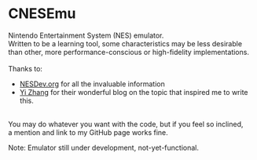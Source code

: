 # CNESEmu
Nintendo Entertainment System (NES) emulator.<br>
Written to be a learning tool, some characteristics may be less desirable<br>
than other, more performance-conscious or high-fidelity implementations.<br><br>
Thanks to:<br>
- [NESDev.org](https://www.nesdev.org/wiki/) for all the invaluable information<br>
- [Yi Zhang](https://github.com/yizhang82) for their wonderful blog on the topic that inspired me to write this.<br><br>

You may do whatever you want with the code, but if you feel so inclined, <br>
a mention and link to my GitHub page works fine.

Note: Emulator still under development, not-yet-functional.
